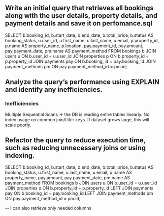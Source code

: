 ## Write an initial query that retrieves all bookings along with the user details, property details, and payment details and save it on perfomance.sql
SELECT 
    b.booking_id,
    b.start_date,
    b.end_date,
    b.total_price,
    b.status AS booking_status,
    u.user_id,
    u.first_name,
    u.last_name,
    u.email,
    p.property_id,
    p.name AS property_name,
    p.location,
    pay.payment_id,
    pay.amount,
    pay.payment_date,
    pm.name AS payment_method
FROM bookings b
JOIN users u 
    ON b.user_id = u.user_id
JOIN properties p 
    ON b.property_id = p.property_id
JOIN payments pay 
    ON b.booking_id = pay.booking_id
JOIN payment_methods pm 
    ON pay.payment_method_id = pm.id;

## Analyze the query’s performance using EXPLAIN and identify any inefficiencies.
### Inefficiencies
Multiple Sequential Scans → the DB is reading entire tables linearly.
No index usage on common join/filter keys.
If dataset grows large, this will scale poorly.

## Refactor the query to reduce execution time, such as reducing unnecessary joins or using indexing.
SELECT 
    b.booking_id,
    b.start_date,
    b.end_date,
    b.total_price,
    b.status AS booking_status,
    u.first_name,
    u.last_name,
    u.email,
    p.name AS property_name,
    pay.amount,
    pay.payment_date,
    pm.name AS payment_method
FROM bookings b
JOIN users u 
    ON b.user_id = u.user_id
JOIN properties p 
    ON b.property_id = p.property_id
LEFT JOIN payments pay 
    ON b.booking_id = pay.booking_id
LEFT JOIN payment_methods pm 
    ON pay.payment_method_id = pm.id;

-- I can also retrieve only needed columns